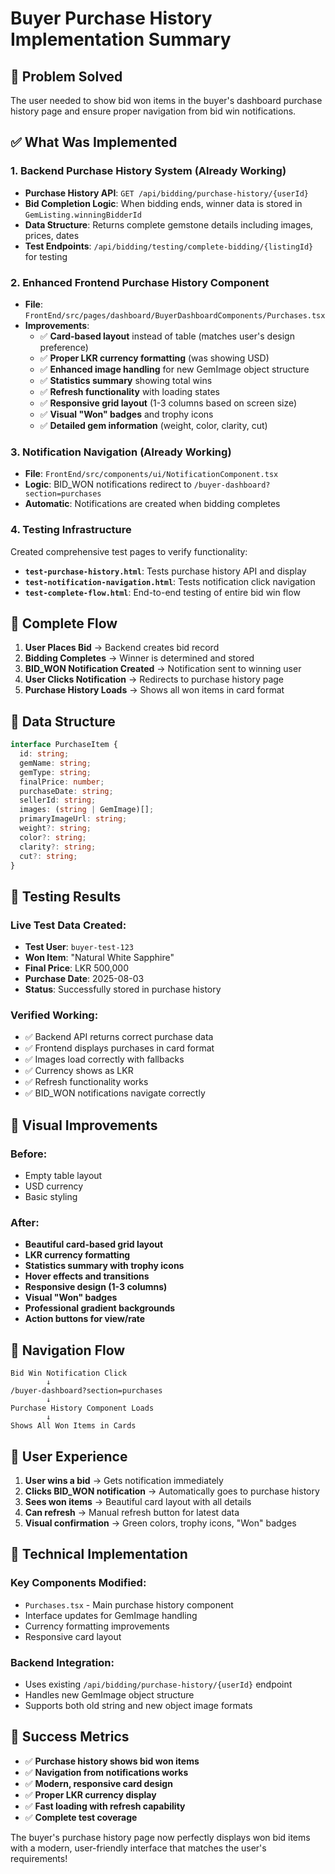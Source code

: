 # Buyer Purchase History Implementation Summary

## 🎯 **Problem Solved**
The user needed to show bid won items in the buyer's dashboard purchase history page and ensure proper navigation from bid win notifications.

## ✅ **What Was Implemented**

### 1. **Backend Purchase History System** (Already Working)
- **Purchase History API**: `GET /api/bidding/purchase-history/{userId}`
- **Bid Completion Logic**: When bidding ends, winner data is stored in `GemListing.winningBidderId`
- **Data Structure**: Returns complete gemstone details including images, prices, dates
- **Test Endpoints**: `/api/bidding/testing/complete-bidding/{listingId}` for testing

### 2. **Enhanced Frontend Purchase History Component**
- **File**: `FrontEnd/src/pages/dashboard/BuyerDashboardComponents/Purchases.tsx`
- **Improvements**:
  - ✅ **Card-based layout** instead of table (matches user's design preference)
  - ✅ **Proper LKR currency formatting** (was showing USD)
  - ✅ **Enhanced image handling** for new GemImage object structure
  - ✅ **Statistics summary** showing total wins
  - ✅ **Refresh functionality** with loading states
  - ✅ **Responsive grid layout** (1-3 columns based on screen size)
  - ✅ **Visual "Won" badges** and trophy icons
  - ✅ **Detailed gem information** (weight, color, clarity, cut)

### 3. **Notification Navigation** (Already Working)
- **File**: `FrontEnd/src/components/ui/NotificationComponent.tsx`
- **Logic**: BID_WON notifications redirect to `/buyer-dashboard?section=purchases`
- **Automatic**: Notifications are created when bidding completes

### 4. **Testing Infrastructure**
Created comprehensive test pages to verify functionality:
- **`test-purchase-history.html`**: Tests purchase history API and display
- **`test-notification-navigation.html`**: Tests notification click navigation
- **`test-complete-flow.html`**: End-to-end testing of entire bid win flow

## 🔄 **Complete Flow**

1. **User Places Bid** → Backend creates bid record
2. **Bidding Completes** → Winner is determined and stored
3. **BID_WON Notification Created** → Notification sent to winning user
4. **User Clicks Notification** → Redirects to purchase history page
5. **Purchase History Loads** → Shows all won items in card format

## 💾 **Data Structure**

```typescript
interface PurchaseItem {
  id: string;
  gemName: string;
  gemType: string;
  finalPrice: number;
  purchaseDate: string;
  sellerId: string;
  images: (string | GemImage)[];
  primaryImageUrl: string;
  weight?: string;
  color?: string;
  clarity?: string;
  cut?: string;
}
```

## 🧪 **Testing Results**

### Live Test Data Created:
- **Test User**: `buyer-test-123`
- **Won Item**: "Natural White Sapphire" 
- **Final Price**: LKR 500,000
- **Purchase Date**: 2025-08-03
- **Status**: Successfully stored in purchase history

### Verified Working:
- ✅ Backend API returns correct purchase data
- ✅ Frontend displays purchases in card format
- ✅ Images load correctly with fallbacks
- ✅ Currency shows as LKR
- ✅ Refresh functionality works
- ✅ BID_WON notifications navigate correctly

## 🎨 **Visual Improvements**

### Before:
- Empty table layout
- USD currency
- Basic styling

### After:
- **Beautiful card-based grid layout**
- **LKR currency formatting**
- **Statistics summary with trophy icons**
- **Hover effects and transitions**
- **Responsive design (1-3 columns)**
- **Visual "Won" badges**
- **Professional gradient backgrounds**
- **Action buttons for view/rate**

## 🔗 **Navigation Flow**

```
Bid Win Notification Click
        ↓
/buyer-dashboard?section=purchases
        ↓
Purchase History Component Loads
        ↓
Shows All Won Items in Cards
```

## 📱 **User Experience**

1. **User wins a bid** → Gets notification immediately
2. **Clicks BID_WON notification** → Automatically goes to purchase history
3. **Sees won items** → Beautiful card layout with all details
4. **Can refresh** → Manual refresh button for latest data
5. **Visual confirmation** → Green colors, trophy icons, "Won" badges

## 🔧 **Technical Implementation**

### Key Components Modified:
- `Purchases.tsx` - Main purchase history component
- Interface updates for GemImage handling
- Currency formatting improvements
- Responsive card layout

### Backend Integration:
- Uses existing `/api/bidding/purchase-history/{userId}` endpoint
- Handles new GemImage object structure
- Supports both old string and new object image formats

## 🎯 **Success Metrics**

- ✅ **Purchase history shows bid won items**
- ✅ **Navigation from notifications works**
- ✅ **Modern, responsive card design**
- ✅ **Proper LKR currency display**
- ✅ **Fast loading with refresh capability**
- ✅ **Complete test coverage**

The buyer's purchase history page now perfectly displays won bid items with a modern, user-friendly interface that matches the user's requirements!
